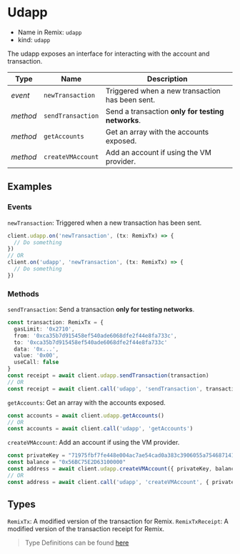 # Udapp

- Name in Remix: `udapp`
- kind: `udapp`

The udapp exposes an interface for interacting with the account and transaction.

|Type     |Name                 |Description
|---------|---------------------|--
|_event_  |`newTransaction`     |Triggered when a new transaction has been sent.
|_method_ |`sendTransaction`    |Send a transaction **only for testing networks**.
|_method_ |`getAccounts`        |Get an array with the accounts exposed.
|_method_ |`createVMAccount`    |Add an account if using the VM provider. 

## Examples

### Events
`newTransaction`: Triggered when a new transaction has been sent.
```typescript
client.udapp.on('newTransaction', (tx: RemixTx) => {
  // Do something
})
// OR
client.on('udapp', 'newTransaction', (tx: RemixTx) => {
  // Do something
})
```

### Methods
`sendTransaction`: Send a transaction **only for testing networks**.
```typescript
const transaction: RemixTx = {
  gasLimit: '0x2710',
  from: '0xca35b7d915458ef540ade6068dfe2f44e8fa733c',
  to: '0xca35b7d915458ef540ade6068dfe2f44e8fa733c'
  data: '0x...',
  value: '0x00',
  useCall: false
}
const receipt = await client.udapp.sendTransaction(transaction)
// OR
const receipt = await client.call('udapp', 'sendTransaction', transaction)
```

`getAccounts`: Get an array with the accounts exposed.
```typescript
const accounts = await client.udapp.getAccounts()
// OR
const accounts = await client.call('udapp', 'getAccounts')
```

`createVMAccount`: Add an account if using the VM provider. 
```typescript
const privateKey = "71975fbf7fe448e004ac7ae54cad0a383c3906055a75468714156a07385e96ce"
const balance = "0x56BC75E2D63100000"
const address = await client.udapp.createVMAccount({ privateKey, balance })
// OR
const address = await client.call('udapp', 'createVMAccount', { privateKey, balance })
```

## Types
`RemixTx`: A modified version of the transaction for Remix.
`RemixTxReceipt`: A modified version of the transaction receipt for Remix.


> Type Definitions can be found [here](../src/lib/udapp/type.ts)